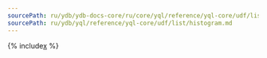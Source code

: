 ```yaml
---
sourcePath: ru/ydb/ydb-docs-core/ru/core/yql/reference/yql-core/udf/list/histogram.md
sourcePath: ru/ydb/yql/reference/yql-core/udf/list/histogram.md
---
```


{% include[x](_includes/histogram.md) %}
